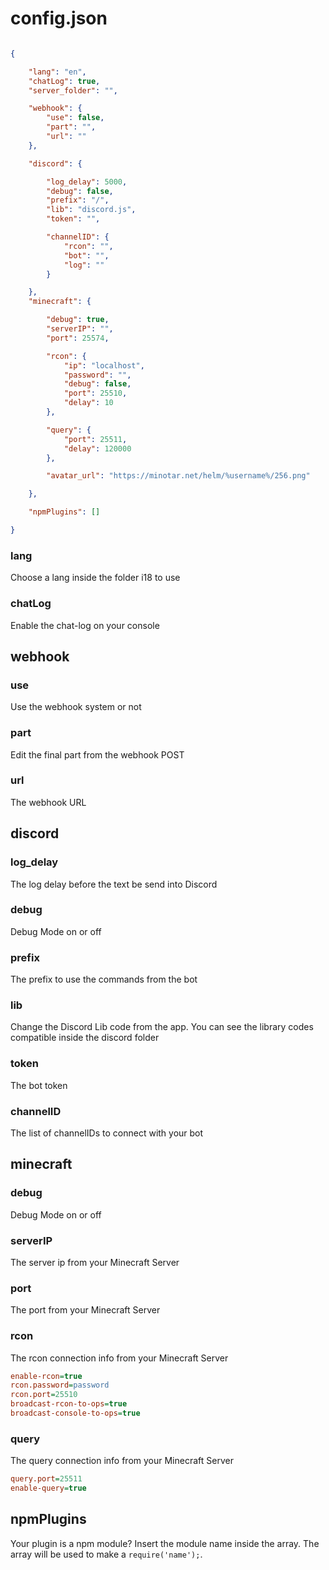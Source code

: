 # config.json

```json

{

    "lang": "en",
    "chatLog": true,
    "server_folder": "",

    "webhook": {
        "use": false,
        "part": "",
        "url": ""
    },

    "discord": {

        "log_delay": 5000,
        "debug": false,
        "prefix": "/",
        "lib": "discord.js",
        "token": "",

        "channelID": {
            "rcon": "",
            "bot": "",
            "log": ""
        }

    },
    "minecraft": {

        "debug": true,
        "serverIP": "",
        "port": 25574,

        "rcon": {
            "ip": "localhost",
            "password": "",
            "debug": false,
            "port": 25510,
            "delay": 10
        },

        "query": {
            "port": 25511,
            "delay": 120000
        },

        "avatar_url": "https://minotar.net/helm/%username%/256.png"

    },

    "npmPlugins": []

}

```

### lang
Choose a lang inside the folder i18 to use

### chatLog
Enable the chat-log on your console

## webhook

### use
Use the webhook system or not

### part
Edit the final part from the webhook POST

### url
The webhook URL

## discord

### log_delay
The log delay before the text be send into Discord

### debug
Debug Mode on or off

### prefix
The prefix to use the commands from the bot

### lib
Change the Discord Lib code from the app. You can see the library codes compatible inside the discord folder

### token
The bot token

### channelID
The list of channelIDs to connect with your bot

## minecraft

### debug
Debug Mode on or off

### serverIP
The server ip from your Minecraft Server

### port
The port from your Minecraft Server

### rcon
The rcon connection info from your Minecraft Server

```ini
enable-rcon=true
rcon.password=password
rcon.port=25510
broadcast-rcon-to-ops=true
broadcast-console-to-ops=true
```

### query
The query connection info from your Minecraft Server

```ini
query.port=25511
enable-query=true
```

## npmPlugins
Your plugin is a npm module? Insert the module name inside the array. The array will be used to make a `require('name');`.